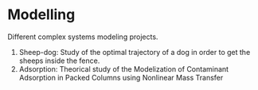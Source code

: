 # Modelling
Different complex systems modeling projects.

1. Sheep-dog: Study of the optimal trajectory of a dog in order to get the sheeps inside the fence.
2. Adsorption: Theorical study of the Modelization of Contaminant Adsorption in Packed Columns using Nonlinear Mass Transfer
